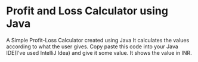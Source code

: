 # Profit and Loss Calculator using Java
A Simple Profit-Loss Calculator created using Java
It calculates the values according to what the user gives. Copy paste this code into your Java IDE(I've used IntelliJ Idea) and give it some value. It shows the value in INR.
